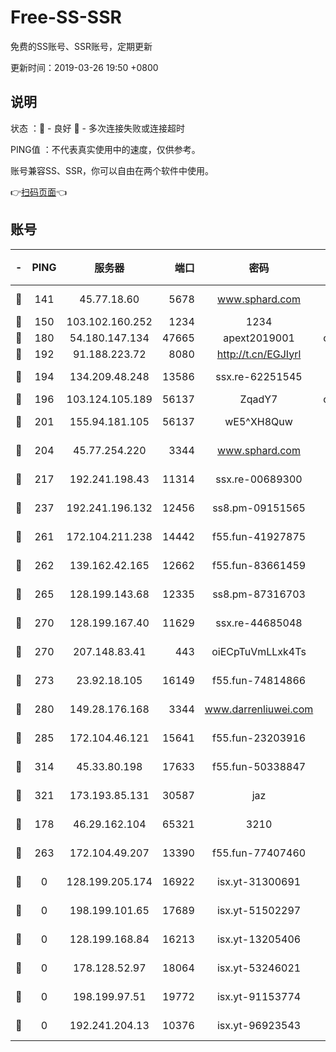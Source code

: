 # Free-SS-SSR

免费的SS账号、SSR账号，定期更新

更新时间：2019-03-26 19:50 +0800

## 说明

状态     ：🙂 - 良好 🙁 - 多次连接失败或连接超时

PING值   ：不代表真实使用中的速度，仅供参考。

账号兼容SS、SSR，你可以自由在两个软件中使用。

👉[扫码页面](https://liesauer.github.io/Free-SS-SSR/)👈

## 账号

|-|PING|服务器|端口|密码|加密方式|区域|
|:----:|:----:|:-----:|-----:|:----:|:----:|:----:|
|🙂|141|45.77.18.60|5678|www.sphard.com|aes-256-cfb|JP|
|🙂|150|103.102.160.252|1234|1234|rc4-md5|JP|
|🙂|180|54.180.147.134|47665|apext2019001|chacha20|KR|
|🙂|192|91.188.223.72|8080|http://t.cn/EGJIyrl|rc4-md5|RU|
|🙂|194|134.209.48.248|13586|ssx.re-62251545|aes-256-cfb|US|
|🙂|196|103.124.105.189|56137|ZqadY7|chacha20|US|
|🙂|201|155.94.181.105|56137|wE5^XH8Quw|aes-256-cfb|US|
|🙂|204|45.77.254.220|3344|www.sphard.com|aes-256-cfb|SG|
|🙂|217|192.241.198.43|11314|ssx.re-00689300|aes-256-cfb|US|
|🙂|237|192.241.196.132|12456|ss8.pm-09151565|aes-256-cfb|US|
|🙂|261|172.104.211.238|14442|f55.fun-41927875|aes-256-cfb|US|
|🙂|262|139.162.42.165|12662|f55.fun-83661459|aes-256-cfb|SG|
|🙂|265|128.199.143.68|12335|ss8.pm-87316703|aes-256-cfb|SG|
|🙂|270|128.199.167.40|11629|ssx.re-44685048|aes-256-cfb|SG|
|🙂|270|207.148.83.41|443|oiECpTuVmLLxk4Ts|aes-256-cfb|AU|
|🙂|273|23.92.18.105|16149|f55.fun-74814866|aes-256-cfb|US|
|🙂|280|149.28.176.168|3344|www.darrenliuwei.com|aes-256-cfb|AU|
|🙂|285|172.104.46.121|15641|f55.fun-23203916|aes-256-cfb|SG|
|🙂|314|45.33.80.198|17633|f55.fun-50338847|aes-256-cfb|US|
|🙂|321|173.193.85.131|30587|jaz|aes-256-cfb|US|
|🙂|178|46.29.162.104|65321|3210|aes-256-ctr|RU|
|🙂|263|172.104.49.207|13390|f55.fun-77407460|aes-256-cfb|SG|
|🙁|0|128.199.205.174|16922|isx.yt-31300691|aes-256-cfb|SG|
|🙁|0|198.199.101.65|17689|isx.yt-51502297|aes-256-cfb|US|
|🙁|0|128.199.168.84|16213|isx.yt-13205406|aes-256-cfb|SG|
|🙁|0|178.128.52.97|18064|isx.yt-53246021|aes-256-cfb|SG|
|🙁|0|198.199.97.51|19772|isx.yt-91153774|aes-256-cfb|US|
|🙁|0|192.241.204.13|10376|isx.yt-96923543|aes-256-cfb|US|
